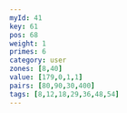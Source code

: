 ```yaml
---
myId: 41
key: 61
pos: 68
weight: 1
primes: 6
category: user
zones: [8,40]
value: [179,0,1,1]
pairs: [80,90,30,400]
tags: [8,12,18,29,36,48,54]
---
```

